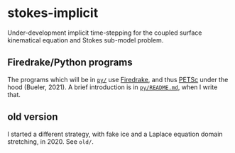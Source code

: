 # stokes-implicit

Under-development implicit time-stepping for the coupled surface kinematical equation and Stokes sub-model problem.

## Firedrake/Python programs

The programs which will be in [`py/`](py/) use [Firedrake](https://www.firedrakeproject.org/), and thus [PETSc](http://www.mcs.anl.gov/petsc/) under the hood (Bueler, 2021).  A brief introduction is in [`py/README.md`](py/README.md), when I write that.

## old version

I started a different strategy, with fake ice and a Laplace equation domain stretching, in 2020.  See `old/`.
